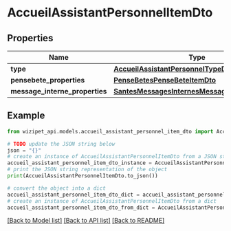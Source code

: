 # AccueilAssistantPersonnelItemDto


## Properties

Name | Type | Description | Notes
------------ | ------------- | ------------- | -------------
**type** | [**AccueilAssistantPersonnelTypeDto**](AccueilAssistantPersonnelTypeDto.md) |  | [optional] 
**pensebete_properties** | [**PenseBetesPenseBeteItemDto**](PenseBetesPenseBeteItemDto.md) |  | [optional] 
**message_interne_properties** | [**SantesMessagesInternesMessageInterneItemDto**](SantesMessagesInternesMessageInterneItemDto.md) |  | [optional] 

## Example

```python
from wizipet_api.models.accueil_assistant_personnel_item_dto import AccueilAssistantPersonnelItemDto

# TODO update the JSON string below
json = "{}"
# create an instance of AccueilAssistantPersonnelItemDto from a JSON string
accueil_assistant_personnel_item_dto_instance = AccueilAssistantPersonnelItemDto.from_json(json)
# print the JSON string representation of the object
print(AccueilAssistantPersonnelItemDto.to_json())

# convert the object into a dict
accueil_assistant_personnel_item_dto_dict = accueil_assistant_personnel_item_dto_instance.to_dict()
# create an instance of AccueilAssistantPersonnelItemDto from a dict
accueil_assistant_personnel_item_dto_from_dict = AccueilAssistantPersonnelItemDto.from_dict(accueil_assistant_personnel_item_dto_dict)
```
[[Back to Model list]](../README.md#documentation-for-models) [[Back to API list]](../README.md#documentation-for-api-endpoints) [[Back to README]](../README.md)


